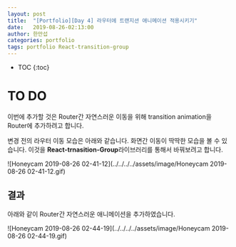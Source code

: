 ```yaml
---
layout: post
title:  "[Portfolio][Day 4] 라우터에 트랜지션 애니메이션 적용시키기"
date:   2019-08-26-02:13:00
author: 한만섭
categories: portfolio
tags: portfolio React-transition-group
---
```










* TOC
{:toc}





# TO DO

이번에 추가할 것은 Router간 자연스러운 이동을 위해 transition animation을 Router에 추가하려고 합니다.  

변경 전의 라우터 이동 모습은 아래와 같습니다.  화면간 이동이 딱딱한 모습을 볼 수 있습니다. 이것을 **React-trnasition-Group**라이브러리를 통해서 바꿔보려고 합니다.  

![Honeycam 2019-08-26 02-41-12](../../../../assets/image/Honeycam 2019-08-26 02-41-12.gif)













## 결과 

아래와 같이 Router간 자연스러운 애니메이션을 추가하였습니다.  

![Honeycam 2019-08-26 02-44-19](../../../../assets/image/Honeycam 2019-08-26 02-44-19.gif)